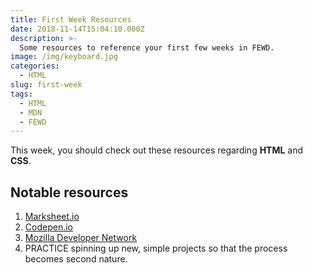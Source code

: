 ```yaml
---
title: First Week Resources
date: 2018-11-14T15:04:10.000Z
description: >-
  Some resources to reference your first few weeks in FEWD.
image: /img/keyboard.jpg
categories:
  - HTML
slug: first-week
tags:
  - HTML
  - MDN
  - FEWD
---
```


This week, you should check out these resources regarding **HTML** and **CSS**.

## Notable resources

1. [Marksheet.io](http://marksheet.io)
2. [Codepen.io](http://codepen.io)
3. [Mozilla Developer Network](https://developer.mozilla.org/en-US/docs/Learn/Getting_started_with_the_web)
4. PRACTICE spinning up new, simple projects so that the process becomes second nature.
